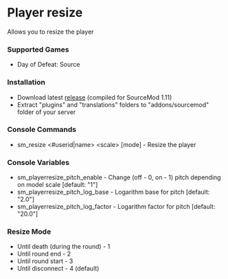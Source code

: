 # Player resize

Allows you to resize the player

### Supported Games

* Day of Defeat: Source

### Installation

* Download latest [release](https://github.com/dronelektron/player-resize/releases) (compiled for SourceMod 1.11)
* Extract "plugins" and "translations" folders to "addons/sourcemod" folder of your server

### Console Commands

* sm_resize \<#userid|name\> \<scale\> \[mode\] - Resize the player

### Console Variables

* sm_playerresize_pitch_enable - Change (off - 0, on - 1) pitch depending on model scale [default: "1"]
* sm_playerresize_pitch_log_base - Logarithm base for pitch [default: "2.0"]
* sm_playerresize_pitch_log_factor - Logarithm factor for pitch [default: "20.0"]

### Resize Mode

* Until death (during the round) - 1
* Until round end - 2
* Until round start - 3
* Until disconnect - 4 (default)
